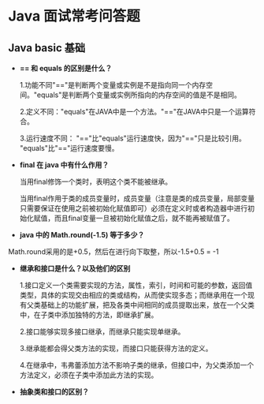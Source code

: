 # Java 面试常考问答题
## Java basic 基础
- **== 和 equals 的区别是什么？**

  1.功能不同"=="是判断两个变量或实例是不是指向同一个内存空间。"equals"是判断两个变量或实例所指向的内存空间的值是不是相同。

  2.定义不同："equals"在JAVA中是一个方法。"=="在JAVA中只是一个运算符合。

  3.运行速度不同： "=="比"equals"运行速度快，因为"=="只是比较引用。 "equals"比"=="运行速度要慢。

- **final 在 java 中有什么作用？**

  当用final修饰一个类时，表明这个类不能被继承。

  当用final作用于类的成员变量时，成员变量（注意是类的成员变量，局部变量只需要保证在使用之前被初始化赋值即可）必须在定义时或者构造器中进行初始化赋值，而且final变量一旦被初始化赋值之后，就不能再被赋值了。

-	**java 中的 Math.round(-1.5) 等于多少？**

  Math.round采用的是+0.5，然后在进行向下取整，所以-1.5+0.5 = -1

- **继承和接口是什么？以及他们的区别**

  1.接口定义一个类需要实现的方法，属性，索引，时间和可能的参数，返回值类型，具体的实现交由相应的类或结构，从而使实现多态；而继承用在一个现有父类基础上的功能扩展，把及各类中间相同的成员提取出来，放在一个父类中，在子类中添加独特的方法，即继承扩展。

  2.接口能够实现多接口继承，而继承只能实现单继承。

  3.继承能都会得父类方法的实现，而接口只能获得方法的定义。

  4.在继承中，韦弗蕾添加方法不影响子类的继承，但接口中，为父类添加一个方法定义，必须在子类中添加此方法的实现。

-	**抽象类和接口的区别？**

  

